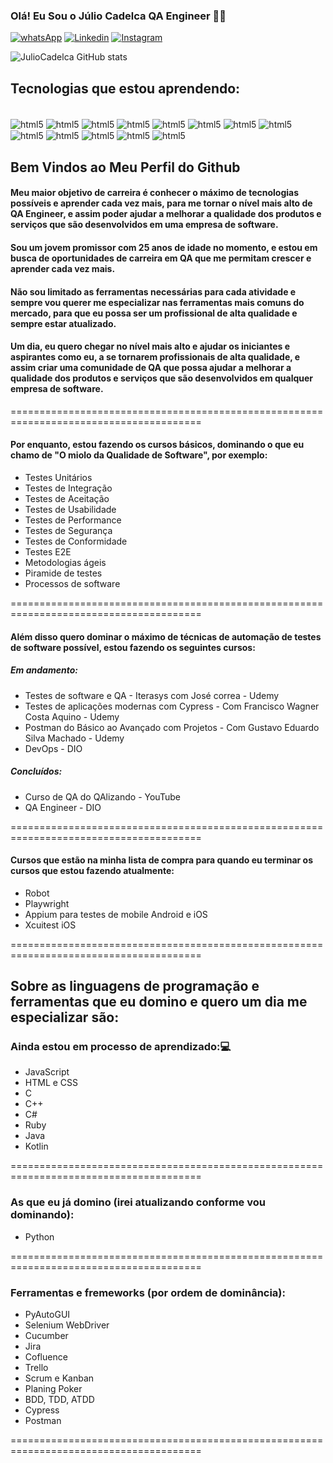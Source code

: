 
### Olá! Eu Sou o Júlio Cadelca QA Engineer 🙋‍♂️

[![whatsApp](https://img.shields.io/badge/WhatsApp-25D366?style=for-the-badge&logo=whatsapp&logoColor=white)](https://api.whatsapp.com/send?phone=5534998715881&text=QA%20Engineer%20Julio?)
[![Linkedin](https://img.shields.io/badge/LinkedIn-0077B5?style=for-the-badge&logo=linkedin&logoColor=white)](https://www.linkedin.com/in/julio-cadelca/)
[![Instagram](https://img.shields.io/badge/Instagram-E4405F?style=for-the-badge&logo=instagram&logoColor=white)](https://www.instagram.com/juliocadelca/)

![JulioCadelca GitHub stats](https://github-readme-stats.vercel.app/api?username=juliocadelca&show_icons=true&theme=tokyonight)

## Tecnologias que estou aprendendo:

<div style="display: inline_block"><br/>
    <img align="center" alt="html5" src="https://img.shields.io/badge/Python-14354C?style=for-the-badge&logo=python&logoColor=white"/>
    <img align="center" alt="html5" src="https://img.shields.io/badge/Java-ED8B00?style=for-the-badge&logo=openjdk&logoColor=blue"/>
    <img align="center" alt="html5" src="https://img.shields.io/badge/C%2B%2B-00599C?style=for-the-badge&logo=c%2B%2B&logoColor=white"/>
    <img align="center" alt="html5" src="https://img.shields.io/badge/HTML5-E34F26?style=for-the-badge&logo=html5&logoColor=white"/>
    <img align="center" alt="html5" src="https://img.shields.io/badge/CSS3-1572B6?style=for-the-badge&logo=css3&logoColor=white"/>
    <img align="center" alt="html5" src="https://img.shields.io/badge/JavaScript-323330?style=for-the-badge&logo=javascript&logoColor=F7DF1E"/>
    <img align="center" alt="html5" src="https://img.shields.io/badge/Node.js-43853D?style=for-the-badge&logo=node.js&logoColor=white"/>
    <img align="center" alt="html5" src="https://img.shields.io/badge/C%23-239120?style=for-the-badge&logo=c-sharp&logoColor=white"/>
    <img align="center" alt="html5" src="https://img.shields.io/badge/Kotlin-0095D5?&style=for-the-badge&logo=kotlin&logoColor=white"/>
    <img align="center" alt="html5" src="https://img.shields.io/badge/Ruby-CC342D?style=for-the-badge&logo=ruby&logoColor=white"/>
    <img align="center" alt="html5" src="https://img.shields.io/badge/Feito%20com-VSCode-1f425f.svg"/> 
    <img align="center" alt="html5" src="https://img.shields.io/badge/Commit%20pelo-Bash-1f425f.svg"/>
    <img align="center" alt="html5" src="https://img.shields.io/badge/Linguagem%20-Markdown-1f425f.svg"/> 

</div>

## Bem Vindos ao Meu Perfil do Github
#### Meu maior objetivo de carreira é conhecer o máximo de tecnologias possíveis e aprender cada vez mais, para me tornar o nível mais alto de QA Engineer, e assim poder ajudar a melhorar a qualidade dos produtos e serviços que são desenvolvidos em uma empresa de software.
#### Sou um jovem promissor com 25 anos de idade no momento, e estou em busca de oportunidades de carreira em QA que me permitam crescer e aprender cada vez mais.
#### Não sou limitado as ferramentas necessárias para cada atividade e sempre vou querer me especializar nas ferramentas mais comuns do mercado, para que eu possa ser um profissional de alta qualidade e sempre estar atualizado. 
#### Um dia, eu quero chegar no nível mais alto e ajudar os iniciantes e aspirantes como eu, a se tornarem profissionais de alta qualidade, e assim criar uma comunidade de QA que possa ajudar a melhorar a qualidade dos produtos e serviços que são desenvolvidos em qualquer empresa de software.

=======================================================================================
#### Por enquanto, estou fazendo os cursos básicos, dominando o que eu chamo de "O miolo da Qualidade de Software", por exemplo:
- Testes Unitários
- Testes de Integração
- Testes de Aceitação
- Testes de Usabilidade
- Testes de Performance
- Testes de Segurança
- Testes de Conformidade
- Testes E2E
- Metodologias ágeis
- Piramide de testes
- Processos de software

=======================================================================================
#### Além disso quero dominar o máximo de técnicas de automação de testes de software possível, estou fazendo os seguintes cursos:
##### Em andamento:
- Testes de software e QA - Iterasys com José correa - Udemy
- Testes de aplicações modernas com Cypress - Com Francisco Wagner Costa Aquino - Udemy
- Postman do Básico ao Avançado com Projetos - Com Gustavo Eduardo Silva Machado - Udemy
- DevOps - DIO

##### Concluídos:
- Curso de QA do QAlizando - YouTube
- QA Engineer - DIO

=======================================================================================
#### Cursos que estão na minha lista de compra para quando eu terminar os cursos que estou fazendo atualmente:
- Robot
- Playwright
- Appium para testes de mobile Android e iOS
- Xcuitest iOS

=======================================================================================
## Sobre as linguagens de programação e ferramentas que eu domino e quero um dia me especializar são:
### Ainda estou em processo de aprendizado:💻
 - JavaScript
 - HTML e CSS
 - C
 - C++
 - C#
 - Ruby
 - Java
 - Kotlin

=======================================================================================
### As que eu já domino (irei atualizando conforme vou dominando):
- Python

=======================================================================================
### Ferramentas e fremeworks (por ordem de dominância):
- PyAutoGUI
- Selenium WebDriver
- Cucumber
- Jira
- Cofluence
- Trello
- Scrum e Kanban
- Planing Poker 
- BDD, TDD, ATDD
- Cypress
- Postman

=======================================================================================
